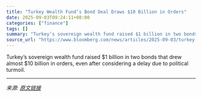 ```yaml
---
title: "Turkey Wealth Fund’s Bond Deal Draws $10 Billion in Orders"
date: 2025-09-03T09:24:11+08:00
categories: ["finance"]
tags: []
summary: "Turkey’s sovereign wealth fund raised $1 billion in two bonds that drew almost $10 billion in orders, even after considering a delay due to political turmoil."
source_url: "https://www.bloomberg.com/news/articles/2025-09-03/turkey-wealth-fund-sticks-to-bond-sale-plan-despite-market-rout"
---
```


Turkey’s sovereign wealth fund raised $1 billion in two bonds that drew almost $10 billion in orders, even after considering a delay due to political turmoil.

---

*来源: [原文链接](https://www.bloomberg.com/news/articles/2025-09-03/turkey-wealth-fund-sticks-to-bond-sale-plan-despite-market-rout)*
